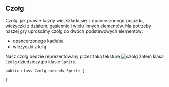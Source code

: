 
## Czołg

Czołg, jak prawie każdy wie, składa się z opancerzonego pojazdu, wieżyczki z działem, gąsiennic i wielu innych elementów.
Na potrzeby naszej gry uprościmy czołg do dwóch podstawowych elementów:
 * opancerzonego kadłuba
 * wieżyczki z lufą

Nasz czołg będzie reprezentowany przez taką teksturę
![czolg](../blob/master/czolgi/android/assets/tank.png "Czołg")
zatem klasa `Czolg` dziedziczy po klasie `Sprite`.
```
public class Czolg extends Sprite {

}
```

